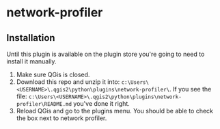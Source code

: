 # network-profiler


## Installation

Until this plugin is available on the plugin store you're going to need to install it manually.

1. Make sure QGis is closed.
2. Download this repo and unzip it into: `c:\Users\<USERNAME>\.qgis2\python\plugins\network-profiler\`. If you see the file: `c:\Users\<USERNAME>\.qgis2\python\plugins\network-profiler\README.md` you've done it right.
3. Reload QGis and go to the plugins menu. You should be able to check the box next to network profiler.
